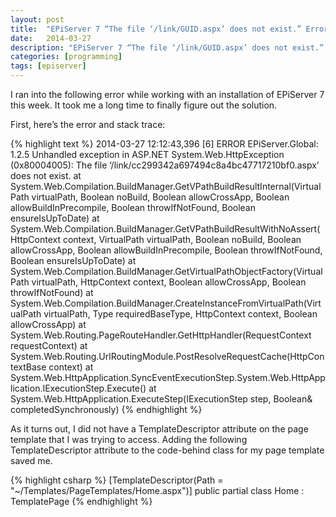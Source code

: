 ```yaml
---
layout: post
title:  "EPiServer 7 “The file ‘/link/GUID.aspx’ does not exist.” Error"
date:   2014-03-27
description: "EPiServer 7 “The file ‘/link/GUID.aspx’ does not exist.” Error"
categories: [programming]
tags: [episerver]
---
```


I ran into the following error while working with an installation of EPiServer 7 this week. It took me a long time to finally figure out the solution.

First, here’s the error and stack trace:

{% highlight text %}
2014-03-27 12:12:43,396 [6] ERROR EPiServer.Global: 1.2.5 Unhandled exception in ASP.NET
System.Web.HttpException (0x80004005): The file ‘/link/cc299342a697494c8a4bc47717210bf0.aspx’ does not exist.
at System.Web.Compilation.BuildManager.GetVPathBuildResultInternal(VirtualPath virtualPath, Boolean noBuild, Boolean allowCrossApp, Boolean allowBuildInPrecompile, Boolean throwIfNotFound, Boolean ensureIsUpToDate)
at System.Web.Compilation.BuildManager.GetVPathBuildResultWithNoAssert(HttpContext context, VirtualPath virtualPath, Boolean noBuild, Boolean allowCrossApp, Boolean allowBuildInPrecompile, Boolean throwIfNotFound, Boolean ensureIsUpToDate)
at System.Web.Compilation.BuildManager.GetVirtualPathObjectFactory(VirtualPath virtualPath, HttpContext context, Boolean allowCrossApp, Boolean throwIfNotFound)
at System.Web.Compilation.BuildManager.CreateInstanceFromVirtualPath(VirtualPath virtualPath, Type requiredBaseType, HttpContext context, Boolean allowCrossApp)
at System.Web.Routing.PageRouteHandler.GetHttpHandler(RequestContext requestContext)
at System.Web.Routing.UrlRoutingModule.PostResolveRequestCache(HttpContextBase context)
at System.Web.HttpApplication.SyncEventExecutionStep.System.Web.HttpApplication.IExecutionStep.Execute()
at System.Web.HttpApplication.ExecuteStep(IExecutionStep step, Boolean& completedSynchronously)
{% endhighlight %}

As it turns out, I did not have a TemplateDescriptor attribute on the page template that I was trying to access. Adding the following TemplateDescriptor attribute to the code-behind class for my page template saved me.

{% highlight csharp %}
[TemplateDescriptor(Path = "~/Templates/PageTemplates/Home.aspx")]
public partial class Home : TemplatePage<HomePage>
{% endhighlight %}
